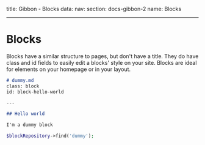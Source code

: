 title: Gibbon - Blocks
data:
  nav: 
    section: docs-gibbon-2
    name: Blocks

---

# Blocks

Blocks have a similar structure to pages, but don't have a title. They do have class and id fields to easily edit a blocks' style on your site. Blocks are ideal for elements on your homepage or in your layout.

```markdown
# dummy.md
class: block
id: block-hello-world

---

## Hello world

I'm a dummy block
```

```php
$blockRepository->find('dummy');
```
